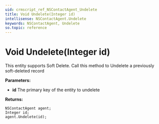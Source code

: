 ```yaml
---
uid: crmscript_ref_NSContactAgent_Undelete
title: Void Undelete(Integer id)
intellisense: NSContactAgent.Undelete
keywords: NSContactAgent, Undelete
so.topic: reference
---
```


# Void Undelete(Integer id)

This entity supports Soft Delete. Call this method to Undelete a previously soft-deleted record

**Parameters:**
 - **id** The primary key of the entity to undelete

**Returns:**

```crmscript
NSContactAgent agent;
Integer id;
agent.Undelete(id);
```

